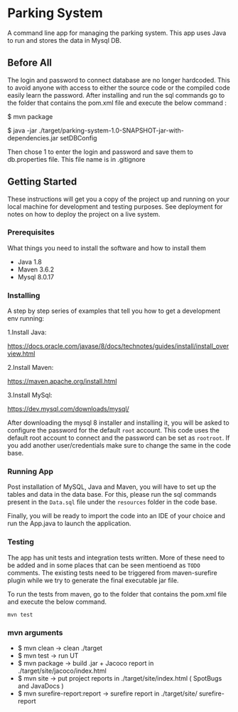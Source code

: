 # Parking System
A command line app for managing the parking system. 
This app uses Java to run and stores the data in Mysql DB.

## Before All

The login and password to connect database are no longer hardcoded.  This to avoid anyone with access to either the source code or the compiled code easily learn the password.
After installing and run the sql commands go to the folder that contains the pom.xml file and execute the below command :

$ mvn package

$ java -jar ./target/parking-system-1.0-SNAPSHOT-jar-with-dependencies.jar setDBConfig

Then chose 1 to enter the login and password and save them to db.properties file.
This file name is in .gitignore

## Getting Started

These instructions will get you a copy of the project up and running on your local machine for development and testing purposes. See deployment for notes on how to deploy the project on a live system.

### Prerequisites

What things you need to install the software and how to install them

- Java 1.8
- Maven 3.6.2
- Mysql 8.0.17

### Installing

A step by step series of examples that tell you how to get a development env running:

1.Install Java:

https://docs.oracle.com/javase/8/docs/technotes/guides/install/install_overview.html

2.Install Maven:

https://maven.apache.org/install.html

3.Install MySql:

https://dev.mysql.com/downloads/mysql/

After downloading the mysql 8 installer and installing it, you will be asked to configure the password for the default `root` account.
This code uses the default root account to connect and the password can be set as `rootroot`. If you add another user/credentials make sure to change the same in the code base.

### Running App

Post installation of MySQL, Java and Maven, you will have to set up the tables and data in the data base.
For this, please run the sql commands present in the `Data.sql` file under the `resources` folder in the code base.

Finally, you will be ready to import the code into an IDE of your choice and run the App.java to launch the application.

### Testing

The app has unit tests and integration tests written. More of these need to be added and in some places that can be seen mentioend as `TODO` comments. The existing tests need to be triggered from maven-surefire plugin while we try to generate the final executable jar file.

To run the tests from maven, go to the folder that contains the pom.xml file and execute the below command.

`mvn test`

### mvn arguments

- $ mvn clean		→ clean ./target
- $ mvn test		→ run UT
- $ mvn package		→ build .jar + Jacoco report in ./target/site/jacoco/index.html
- $ mvn site 		→ put project reports in ./target/site/index.html ( SpotBugs and JavaDocs )
- $ mvn surefire-report:report → surefire report in	./target/site/ surefire-report








